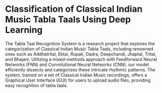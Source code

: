 # Classification of Classical Indian Music Tabla Taals Using Deep Learning

The Tabla Taal Recognition System is a research project that explores the categorization of Classical Indian Music Tabla Taals, including renowned ones such as Addhatrital, Ektal, Rupak, Dadra, Deepchandi, Jhaptal, Trital, and Bhajani. Utilizing a mixed-methods approach with Feedforward Neural Networks (FNN) and Convolutional Neural Networks (CNN), our model efficiently dissects and categorizes these intricate rhythmic patterns. The system, trained on a set of Classical Indian Music recordings, offers a Graphical User Interface (GUI) for users to upload audio files, providing easy recognition of tabla taals.
